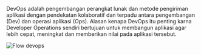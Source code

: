 
DevOps adalah pengembangan perangkat lunak dan metode pengiriman aplikasi dengan pendekatan kolaboratif dan terpadu antara pengembangan (Dev) dan operasi aplikasi (Ops). 
Alasan kenapa DevOps itu penting karna Developer Operations sendiri bertujuan untuk membangun aplikasi agar lebih cepat, meningkat dan memberikan nilai pada aplikasi tersebut.

![Flow devops](https://d2slcw3kip6qmk.cloudfront.net/marketing/blog/2018Q4/devops-process-flow/ci-cd-process.png)
